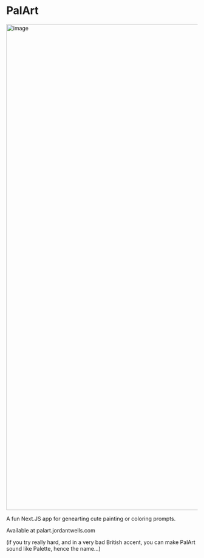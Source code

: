 # PalArt

<img width="1279" alt="image" src="https://user-images.githubusercontent.com/8213365/176076527-634f4e70-e771-496d-b8d8-0a8dc6fb597d.png">

A fun Next.JS app for genearting cute painting or coloring prompts.

Available at palart.jordantwells.com

(if you try really hard, and in a very bad British accent, you can make PalArt sound like Palette, hence the name...)

